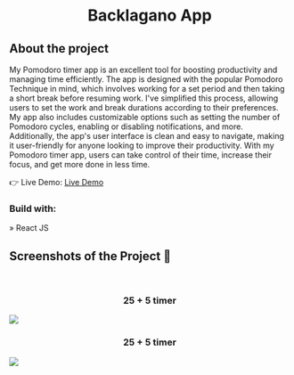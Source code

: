 <div align='center'>
  <h1>Backlagano App</h1>
</div>

<h2>About the project</h2>

  <p>My Pomodoro timer app is an excellent tool for boosting productivity and managing time efficiently. The app is designed with the popular Pomodoro Technique in mind, which involves working for a set period and then taking a short break before resuming work. I've simplified this process, allowing users to set the work and break durations according to their preferences. My app also includes customizable options such as setting the number of Pomodoro cycles, enabling or disabling notifications, and more. Additionally, the app's user interface is clean and easy to navigate, making it user-friendly for anyone looking to improve their productivity. With my Pomodoro timer app, users can take control of their time, increase their focus, and get more done in less time.</p>

👉 Live Demo: <a href='*'>Live Demo</a>

<h3>Build with:</h3>

» React JS <br>

<h2>Screenshots of the Project 📸</h2>
<br>
<h3 align='center'>25 + 5 timer</h3>
 <img src='https://user-images.githubusercontent.com/90283311/236709499-a76662c6-1f2a-4fd7-9f8b-aac0df85e801.png' />
<h3 align='center'>25 + 5 timer</h3>
 <img src='https://user-images.githubusercontent.com/90283311/236709512-45720928-5f6c-440e-9a74-603e926c364a.png' />

